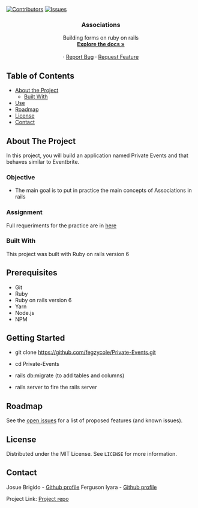 [![Contributors][contributors-shield]][contributors-url]
[![Issues][issues-shield]][issues-url]
<br />
<p align="center">
 
  <h3 align="center">Associations</h3>
  <p align="center">
    Building forms on ruby on rails
    <br />
    <a href="https://github.com/fegzycole/Private-Events/tree/feature-developer"><strong>Explore the docs »</strong></a>
    <br />
    <br />
    ·
    <a href="https://github.com/fegzycole/Private-Events/issues">Report Bug</a>
    ·
    <a href="https://github.com/fegzycole/Private-Events/issues">Request Feature</a>
  </p>
</p>


<!-- TABLE OF CONTENTS -->
## Table of Contents

* [About the Project](#about-the-project)
  * [Built With](#built-with)
* [Use](#use)
* [Roadmap](#roadmap)
* [License](#license)
* [Contact](#contact)



<!-- ABOUT THE PROJECT -->
## About The Project

In this project, you will build an application named Private Events and that behaves similar to Eventbrite.

### Objective

- The main goal is to put in practice the main concepts of Associations in rails
 
### Assignment

Full requeriments for the practice are in [here]( https://www.theodinproject.com/courses/ruby-on-rails/lessons/associations)

### Built With

This project was built with Ruby on rails version 6

## Prerequisites
 - Git
 - Ruby
 - Ruby on rails version 6
 - Yarn
 - Node.js
 - NPM


## Getting Started

- git clone https://github.com/fegzycole/Private-Events.git

- cd Private-Events

- rails db:migrate (to add tables and columns)

- rails server to fire the rails server


<!-- ROADMAP -->
## Roadmap

See the [open issues](https://github.com/fegzycole/Private-Events/issues) for a list of proposed features (and known issues).


<!-- LICENSE -->
## License

Distributed under the MIT License. See `LICENSE` for more information.

<!-- CONTACT -->
## Contact
Josue Brigido - [Github profile](https://github.com/kalavhan)
Ferguson Iyara - [Github profile](https://github.com/fegzycole)

Project Link: [Project repo](https://github.com/fegzycole/Private-Events/)

<!-- MARKDOWN LINKS & IMAGES -->
<!-- https://www.markdownguide.org/basic-syntax/#reference-style-links -->
[contributors-shield]: https://img.shields.io/badge/Contributors-2-%2300ff00
[contributors-url]: https://github.com/fegzycole/Private-Events/graphs/contributors
[issues-shield]: https://img.shields.io/badge/issues-0-%2300ff00
[issues-url]: https://github.com/fegzycole/Private-Events/issues/
